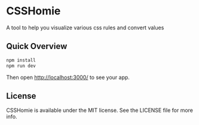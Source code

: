 # CSSHomie

A tool to help you visualize various css rules and convert values

## Quick Overview

```sh
npm install
npm run dev
```

Then open [http://localhost:3000/](http://localhost:3000/) to see your app.

## License

CSSHomie is available under the MIT license. See the LICENSE file for more info.
